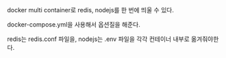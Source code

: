 docker multi container로 redis, nodejs를 한 번에 띄울 수 있다.

docker-compose.yml을 사용해서 옵션질을 해준다.

redis는 redis.conf 파일을,
nodejs는 .env 파일을 각각 컨테이너 내부로 옮겨줘야한다.
